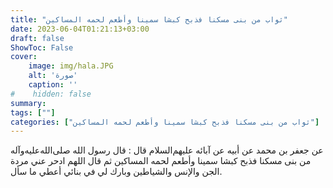 ```yaml
---
title: "ثواب من بنى مسكنا فذبح كبشا سمينا وأطعم لحمه المساكين"
date: 2023-06-04T01:21:13+03:00
draft: false
ShowToc: False
cover:
    image: img/hala.JPG
    alt: 'صورة'
    caption: ''
#    hidden: false
summary: 
tags: [""]
categories: ["ثواب من بنى مسكنا فذبح كبشا سمينا وأطعم لحمه المساكين"]
---
```

عن جعفر بن محمد عن أبيه عن آبائه عليهم‌السلام قال : قال رسول الله صلى‌الله‌عليه‌وآله
من بنى مسكنا فذبح كبشا سمينا وأطعم لحمه المساكين ثم قال اللهم ادحر
عني مردة الجن والإنس والشياطين وبارك لي في بنائي أعطي ما سأل.


